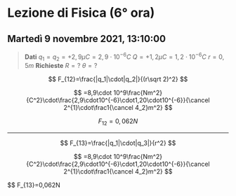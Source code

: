 # Lezione di Fisica (6° ora)
## Martedì 9 novembre 2021, 13:10:00


> **Dati**
> $q_1=q_2=+2,9\mu C=2,9\cdot 10^{-6}C$
> $Q=+1,2\mu C=1,2\cdot 10^{-6}C$
> $r=0,5m$
> **Richieste**
> $R=?$
> $\theta=?$

$$
F_{12}=\frac{|q_1|\cdot|q_2|}{(r\sqrt 2)^2}
$$

$$
=8,9\cdot 10^9\frac{Nm^2}{C^2}\cdot\frac{2,9\cdot10^{-6}\cdot1,20\cdot10^{-6}}{\cancel 2^{1}\cdot\frac1{\cancel 4_2}m^2}
$$

$$
F_{12}=0,062N
$$

---

$$
F_{13}=\frac{|q_1|\cdot|q_3|}{r^2}
$$

$$
=8,9\cdot 10^9\frac{Nm^2}{C^2}\cdot\frac{2,9\cdot10^{-6}\cdot1,20\cdot10^{-6}}{\cancel 2^{1}\cdot\frac1{\cancel 4_2}m^2}
$$

$$
F_{13}=0,062N
<!--stackedit_data:
eyJoaXN0b3J5IjpbLTUxMDIxMzMzLC0xNzQ3NDUwMzU2XX0=
-->